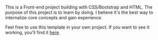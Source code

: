 <p> This is a Front-end project building with CSS/Bootstrap and HTML. The purpose of this project is to learn by doing. I believe it's the best way to internalize core concepts and gain experience.</p>

<p>Feel free to use this template in your own project. If you want to see it working, you'll find it <a href="http://codepen.io/LuKrebs/full/wJORod/">here</a>.</p>
